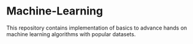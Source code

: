 # Machine-Learning
This repository contains implementation of basics to advance hands on machine learning algorithms with popular datasets.
